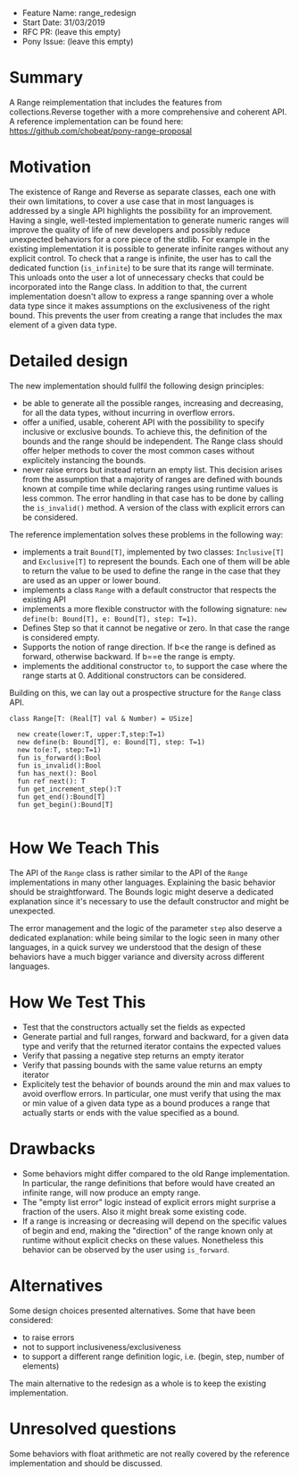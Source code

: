 - Feature Name: range_redesign
- Start Date: 31/03/2019
- RFC PR: (leave this empty)
- Pony Issue: (leave this empty)

# Summary

A Range reimplementation that includes the features from collections.Reverse together with a more comprehensive and coherent API. A reference implementation can be found here: https://github.com/chobeat/pony-range-proposal

# Motivation

The existence of Range and Reverse as separate classes, each one with their own limitations, to cover a use case that in most languages is addressed by a single API highlights the possibility for an improvement. Having a single, well-tested implementation to generate numeric ranges will improve the quality of life of new developers and possibly reduce unexpected behaviors for a core piece of the stdlib.
For example in the existing implementation it is possible to generate infinite ranges without any explicit control. To check that a range is infinite, the user has to call the dedicated function (`is_infinite`) to be sure that its range will terminate. This unloads onto the user a lot of unnecessary checks that could be incorporated into the Range class. In addition to that, the current implementation doesn't allow to express a range spanning over a whole data type since it makes assumptions on the exclusiveness of the right bound. This prevents the user from creating a range that includes the max element of a given data type. 



# Detailed design

The new implementation should fullfil the following design principles: 

* be able to generate all the possible ranges, increasing and decreasing, for all the data types, without incurring in overflow errors.
* offer a unified, usable, coherent API with the possibility to specify inclusive or exclusive bounds. To achieve this, the definition of the bounds and the range should be independent. The Range class should offer helper methods to cover the most common cases without explicitely instancing the bounds.
* never raise errors but instead return an empty list. This decision arises from the assumption that a majority of ranges are defined with bounds known at compile time while declaring ranges using runtime values is less common. The error handling in that case has to be done by calling the `is_invalid()` method. A version of the class with explicit errors can be considered.

The reference implementation solves these problems in the following way:

* implements a trait `Bound[T]`, implemented by two classes: `Inclusive[T]` and `Exclusive[T]` to represent the bounds. Each one of them will be able to return the value to be used to define the range in the case that they are used as an upper or lower bound.
* implements a class `Range` with a default constructor that respects the existing API
* implements a more flexible constructor with the following signature: 
 `new define(b: Bound[T], e: Bound[T], step: T=1)`. 
* Defines Step so that it cannot be negative or zero. In that case the range is considered empty. 
* Supports the notion of range direction. If b<e the range is defined as forward, otherwise backward. If b==e the range is empty.
* implements the additional constructor `to`, to support the case where the range starts at 0. Additional constructors can be considered.

Building on this, we can lay out a prospective structure for the `Range` class API.

```
class Range[T: (Real[T] val & Number) = USize]

  new create(lower:T, upper:T,step:T=1)
  new define(b: Bound[T], e: Bound[T], step: T=1)
  new to(e:T, step:T=1)
  fun is_forward():Bool
  fun is_invalid():Bool
  fun has_next(): Bool
  fun ref next(): T
  fun get_increment_step():T
  fun get_end():Bound[T]
  fun get_begin():Bound[T]
    
```



# How We Teach This

The API of the `Range` class is rather similar to the API of the `Range` implementations in many other languages. Explaining the basic behavior should be straightforward. The Bounds logic might deserve a dedicated explanation since it's necessary to use the default constructor and might be unexpected. 

The error management and the logic of the parameter `step` also deserve a dedicated explanation: while being similar to the logic seen in many other languages, in a quick survey we understood that the design of these behaviors have a much bigger variance and diversity across different languages. 

# How We Test This

* Test that the constructors actually set the fields as expected
* Generate partial and full ranges, forward and backward, for a given data type and verify that the returned iterator contains the expected values
* Verify that passing a negative step returns an empty iterator
* Verify that passing bounds with the same value returns an empty iterator
* Explicitely test the behavior of bounds around the min and max values to avoid overflow errors. In particular, one must verify that using the max or min value of a given data type as a bound produces a range that actually starts or ends with the value specified as a bound. 


# Drawbacks

* Some behaviors might differ compared to the old Range implementation. In particular, the range definitions that before would have created an infinite range, will now produce an empty range.
* The "empty list error" logic instead of explicit errors might surprise a fraction of the users. Also it might break some existing code.
* If a range is increasing or decreasing will depend on the specific values of begin and end, making the "direction" of the range known only at runtime without explicit checks on these values. Nonetheless this behavior can be observed by the user using `is_forward`.

# Alternatives

Some design choices presented alternatives. Some that have been considered:

* to raise errors
* not to support inclusiveness/exclusiveness
* to support a different range definition logic, i.e. (begin, step, number of elements)

The main alternative to the redesign as a whole is to keep the existing implementation.

# Unresolved questions

Some behaviors with float arithmetic are not really covered by the reference implementation and should be discussed.
